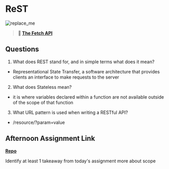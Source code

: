 # ReST

![replace_me](https://codeworks.blob.core.windows.net/public/assets/img/illustrations/placeholder.svg)

> **📖 [The Fetch API](https://codeworksacademy.com/fs-student-guide/resources/wk4/04-Fetch)**

## Questions

1. What does REST stand for, and in simple terms what does it mean?
- Representational State Transfer,  a software architecture that provides clients an interface to make requests to the server
2. What does Stateless mean?
- it is where variables declared within a function are not available outside of the scope of that function
3. What URL pattern is used when writing a RESTful API?
- /resource/?param=value
## Afternoon Assignment Link

**[Repo](https://github.com/BrysonBloom/giftgift)**

Identify at least 1 takeaway from today's assignment
more about scope